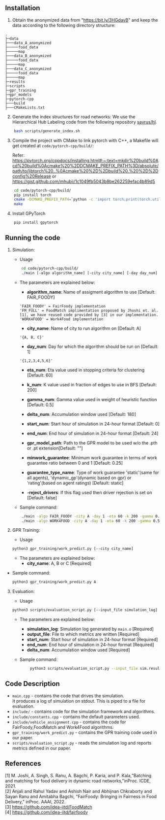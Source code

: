## Installation

1. Obtain the anonymized data from "https://bit.ly/3HGdavB" and keep the data according to the following directory structure:

```
.
├─data
├───data_A_anonymized
├─────food_data
├─────map
├───data_B_anonymized
├─────food_data
├─────map
├───data_C_anonymized
├─────food_data
├─────map
├─results
├─scripts
├─gpr_training
├─gpr_models
├─pytorch-cpp
├───build
├───CMakeLists.txt
```

2. Generate the index structures for road networks:
   We use the Hierarchical Hub Labeling code from the following repository [savrus/hl](https://github.com/savrus/hl).  

```bash
    bash scripts/generate_index.sh
```

3. Compile the project with CMake to link pytorch with C++, a Makefile will get created at ```code/pytorch-cpp/build/```:

    Refer: https://pytorch.org/cppdocs/installing.html#:~:text=mkdir%20build%0Acd%20build%0Acmake%20%2DDCMAKE_PREFIX_PATH%3D/absolute/path/to/libtorch%20..%0Acmake%20%2D%2Dbuild%20.%20%2D%2Dconfig%20Release
    or 
    https://gist.github.com/mhubii/1c1049fb5043b8be262259efac4b89d5

```bash
    cd code/pytorch-cpp/build/
    pip install torch
    cmake -DCMAKE_PREFIX_PATH=`python -c 'import torch;print(torch.utils.cmake_prefix_path)'` ..
    make 
```

4. Install GPyTorch

```bash
    pip install gpytorch
```

## Running the code

1. Simulation:  

   - Usage

   ```bash
       cd code/pytorch-cpp/build/
       ./main [-algo algorithm_name] [-city city_name] [-day day_num] [-eta eta_num] [-k k_num] [-gamma gamma_num] [-delta delta_num] [-start start_num] [-end end_num] [-gpr_model gpr_model_path] [-minwork minwork_guarantee] [-guarantee_type guarantee_type_name] [-reject_drivers]
   ```

   - The parameters are explained below:

     - **algorithm_name**: Name of assigment algorithm to use \[Default: FAIR_FOODY\]  

     ```
     'FAIR_FOODY' = FairFoody implementation
     'FM_FULL' = FoodMatch implimentation proposed by Jhoshi et. al. [1], we have reused code provided by [3] in our implementation.
     'WORK4FOOD' = Work4Food implementation
     ```

     - **city_name**: Name of city to run algorithm on \[Default: A\]  

     ```
     '{A, B, C}'
     ```

     - **day_num**: Day for which the algorithm should be run on \[Default: 1\]

     ```
     '{1,2,3,4,5,6}'
     ```

     - **eta_num**: Eta value used in stopping criteria for clustering \[Default: 60\]
     - **k_num**: K value used in fraction of edges to use in BFS \[Default: 200\]
     - **gamma_num**: Gamma value used in weight of heuristic function \[Default: 0.5\]
     - **delta_num**: Accumulation window used \[Default: 180\]
     - **start_num**: Start hour of simulation in 24-hour format \[Default: 0\]
     - **end_num**: End hour of simulation in 24-hour format \[Default: 24\]

     - **gpr_model_path**: Path to the GPR model to be used w/o the .pth or .pt extension\[Default: ""\]
     - **minwork_guarantee**: Minimum work guarantee in terms of work guarantee ratio between 0 and 1 \[Default: 0.25\]
     - **guarantee_type_name**: Type of work guarantee 'static'(same for all agents), 'dynamic_gp'(dynamic based on gpr) or 'rating'(based on agent ratings) \[Default: static\]
     - **-reject_drivers**: If this flag used then driver rejection is set on \[Default: false\]
     
   - Sample command:

   ```bash
       ./main -algo FAIR_FOODY -city A -day 1 -eta 60 -k 200 -gamma 0.5 -delta 180 -start 0 -end 24 > results/sim.results
       ./main -algo WORK4FOOD -city A -day 1 -eta 60 -k 200 -gamma 0.5 -delta 180 -start 0 -end 24 -gpr_model ../../gpr_models/model_A_days_2_and_5_25_1_0_100_frac_pay_2 > results/sim.results
   ```

2. GPR Training: 

   - Usage  

   ```bash
   python3 gpr_training/work_predict.py [--city city_name]  
   ``` 

   - The parameters are explained below:
     - **city_name**: A, B or C \[Required\]
  
  - Sample command:

    ```bash
    python3 gpr_training/work_predict.py A
    ```

3. Evaluation:  

   - Usage  

   ```bash
   python3 scripts/evaluation_script.py [--input_file simulation_log] [--output_file output_file] [--start start_num] [--end end_num] [--delta delta_num] 
   ```

   - The parameters are explained below:
     - **simulation_log**: Simulation log generated by `main.o` \[Required\]
     - **output_file**: File to which metrics are written \[Required\]
     - **start_num**: Start hour of simulation in 24-hour format \[Required\]
     - **end_num**: End hour of simulation in 24-hour format \[Required\]
     - **delta_num**: Accumulation window used \[Required\]

   - Sample command:

    ```bash
            python3 scripts/evaluation_script.py --input_file sim.results --output_file metrics.results --start 0 --end 24 --delta 180 
    ```

## Code Description

- `main.cpp` - contains the code that drives the simulation.<br>
  It produces a log of simulation on stdout. This is piped to a file for evaluation.
- `include/` - contains code for the simulation framework and algorithms.
- `include/constants.cpp` - contains the default parameters used.
- `include/vehicle_assignment.cpp` - contains the code for FairFoody,FoodMatch and Work4Food algorithms.
- `gpr_training/work_predict.py` - contains the GPR training code used in our paper.
- `scripts/evaluation_script.py` - reads the simulation log and reports metrics defined in our paper.

## References

[1] M.  Joshi,  A.  Singh,  S.  Ranu,  A.  Bagchi,  P.  Karia,  and  P.  Kala,“Batching and matching for food delivery in dynamic road networks,”inProc. ICDE, 2021.<br>
[2] Anjali and Rahul Yadav and Ashish Nair and Abhijnan Chkraborty and Sayan Ranu and Amitabha Bagchi, "FairFoody: Bringing in Fairness in Food Delivery," inProc. AAAI, 2022.<br>
[3] https://github.com/idea-iitd/FoodMatch<br>
[4] https://github.com/idea-iitd/fairfoody<br>